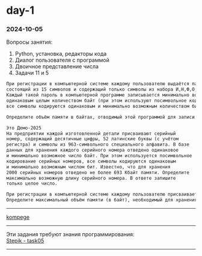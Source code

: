 # day-1  

### 2024-10-05  

Вопросы занятия:  

1) Python, установка, редакторы кода  
2) Диалог пользователя с программой  
3) Двоичное представление числа  
4) Задачи 11 и 5  

```txt
При регистрации в компьютерной системе каждому пользователю выдаётся пароль, 
состоящий из 15 символов и содержащий только символы из набора И,Н,Ф,О,Р,М,А,Т,К. 
Каждый такой пароль в компьютерной программе записывается минимально возможным и 
одинаковым целым количеством байт (при этом используют посимвольное кодирование и 
все символы кодируются одинаковым и минимально возможным количеством бит). 

Определите объём памяти в байтах, отводимый этой программой для записи 25 паролей.
```

```txt
Это Демо-2025
На предприятии каждой изготовленной детали присваивают серийный
номер, содержащий десятичные цифры, 52 латинские буквы (с учётом
регистра) и символы из 963-символьного специального алфавита. В базе
данных для хранения каждого серийного номера отведено одинаковое
и минимально возможное число байт. При этом используется посимвольное
кодирование серийных номеров, все символы кодируются одинаковым
и минимально возможным числом бит. Известно, что для хранения
2000 серийных номеров отведено не более 693 Кбайт памяти. Определите
максимально возможную длину серийного номера. В ответе запишите
только целое число.
```

```txt
При регистрации в компьютерной системе каждому пользователю присваивается идентификатор и дополнительные сведения. Идентификатор, состоящий из 303 символов, содержит десятичные цифры и символы из 8190-символьного набора. Для его хранения отведено одинаковое и минимально возможное число байт. Идентификатор кодируются посимвольно, то есть каждый символ представляется с помощью минимального и одинакового для всех символов количества бит. В базе данных для хранения сведений о каждом пользователе отведено одинаковое целое число байт. Для хранения сведений о 101 пользователях потребовалось не более 101 Кбайт.
Определите максимальный объём памяти (в байт), необходимый для хранения дополнительных сведений одного пользователя. В ответе запишите только целое число - количество байт.
```

---  

[kompege](https://kompege.ru/task)  

---  

Эти задания требуют знания программирования:  
[Stepik - task05](https://stepik.org/lesson/1091052/)  

---  
